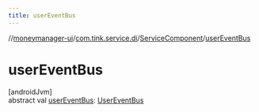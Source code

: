 ```yaml
---
title: userEventBus
---
```

//[moneymanager-ui](../../../index.html)/[com.tink.service.di](../index.html)/[ServiceComponent](index.html)/[userEventBus](user-event-bus.html)



# userEventBus



[androidJvm]\
abstract val [userEventBus](user-event-bus.html): [UserEventBus](../../com.tink.service.authentication/-user-event-bus/index.html)





